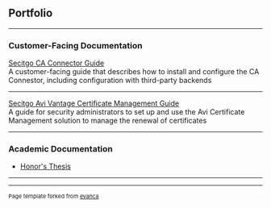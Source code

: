 ## Portfolio

---

### Customer-Facing Documentation 

[Secitgo CA Connector Guide](https://docs.sectigo.com/scm/scm-guides/1/scm-admin-guides/sectigo-ca-connector.html)
<br>A customer-facing guide that describes how to install and configure the CA Connestor, including configuration with third-party backends

---
[Secitgo Avi Vantage Certificate Management Guide](https://docs.sectigo.com/scm/avi-vantage-certificate-management/1/sectigo-avi-vantage-certificate-management.html)
<br>A guide for security administrators to set up and use the Avi Certificate Management solution to manage the renewal of certificates

---


### Academic Documentation

- [Honor's Thesis](http://example.com/)

---




---
<p style="font-size:11px">Page template forked from <a href="https://github.com/evanca/quick-portfolio">evanca</a></p>
<!-- Remove above link if you don't want to attibute -->
